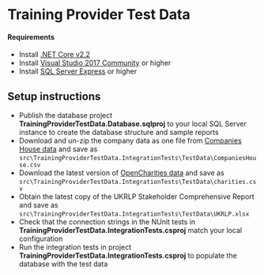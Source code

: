 # Training Provider Test Data

#### Requirements

- Install [.NET Core v2.2](https://dotnet.microsoft.com/download/dotnet-core/2.2)
- Install [Visual Studio 2017 Community](https://www.visualstudio.com/downloads/) or higher
- Install [SQL Server Express](https://www.microsoft.com/en-au/sql-server/sql-server-editions-express) or higher

## Setup instructions

- Publish the database project **TrainingProviderTestData.Database.sqlproj** to your local SQL Server instance to create the database structure and sample reports
- Download and un-zip the company data as one file from [Companies House data](http://download.companieshouse.gov.uk/en_output.html) and save as `src\TrainingProviderTestData.IntegrationTests\TestData\CompaniesHouse.csv`
- Download the latest version of [OpenCharities data](http://opencharities.org/charities.csv.zip) and save as `src\TrainingProviderTestData.IntegrationTests\TestData\charities.csv`
- Obtain the latest copy of the UKRLP Stakeholder Comprehensive Report and save as `src\TrainingProviderTestData.IntegrationTests\TestData\UKRLP.xlsx`
- Check that the connection strings in the NUnit tests in **TrainingProviderTestData.IntegrationTests.csproj** match your local configuration
- Run the integration tests in project **TrainingProviderTestData.IntegrationTests.csproj** to populate the database with the test data


